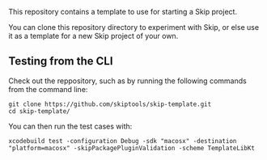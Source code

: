 
This repository contains a template to use for starting a Skip project.

You can clone this repository directory to experiment with Skip,
or else use it as a template for a new Skip project of your own. 


## Testing from the CLI

Check out the reppository, such as by running the following commands from the command line:

```shell
git clone https://github.com/skiptools/skip-template.git
cd skip-template/
```

You can then run the test cases with:

```shell
xcodebuild test -configuration Debug -sdk "macosx" -destination "platform=macosx" -skipPackagePluginValidation -scheme TemplateLibKt
```






